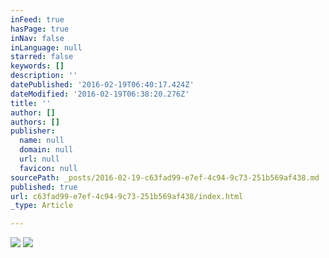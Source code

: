 ```yaml
---
inFeed: true
hasPage: true
inNav: false
inLanguage: null
starred: false
keywords: []
description: ''
datePublished: '2016-02-19T06:40:17.424Z'
dateModified: '2016-02-19T06:38:20.276Z'
title: ''
author: []
authors: []
publisher:
  name: null
  domain: null
  url: null
  favicon: null
sourcePath: _posts/2016-02-19-c63fad99-e7ef-4c94-9c73-251b569af438.md
published: true
url: c63fad99-e7ef-4c94-9c73-251b569af438/index.html
_type: Article

---
```

![](https://the-grid-user-content.s3-us-west-2.amazonaws.com/65f2e679-0d8a-419b-b45d-2518423ce861.jpg)
![](https://the-grid-user-content.s3-us-west-2.amazonaws.com/45bdc5d5-f9c1-4b73-85d9-3fc2c98dde30.jpg)